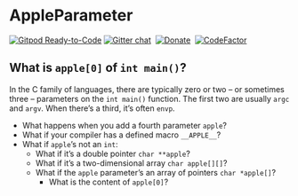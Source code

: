 # AppleParameter

[![Gitpod Ready-to-Code](https://img.shields.io/badge/Gitpod-Ready--to--Code-green?logo=gitpod)](https://gitpod.io/#https://github.com/LucasLarson/AppleParameter)
[![Gitter chat](https://img.shields.io/badge/Chat-Gitter-green.svg?label=Chat&logo=gitter&style=flat-square)](https://gitter.im/LucasLarson)&nbsp;
[![Donate](https://img.shields.io/badge/Donate-PayPal-green.svg?logo=paypal&style=flat-square)](https://www.paypal.me/LucasLars)&nbsp;
[![CodeFactor](https://www.codefactor.io/repository/github/lucaslarson/appleparameter/badge)](https://www.codefactor.io/repository/github/lucaslarson/appleparameter)&nbsp;

## What is `apple[0]` of `int main()`?

In the C family of languages, there are typically zero or two – or sometimes
three – parameters on the `int main()` function. The first two are usually
`argc` and `argv`. When there’s a third, it’s often `envp`.

- What happens when you add a fourth parameter `apple`?
- What if your compiler has a defined macro `__APPLE__`?
- What if `apple`’s not an `int`:
  - What if it’s a double pointer `char **apple`?
  - What if it’s a two-dimensional array `char apple[][]`?
  - What if the `apple` parameter’s an array of pointers `char *apple[]`?
    - What is the content of `apple[0]`?
